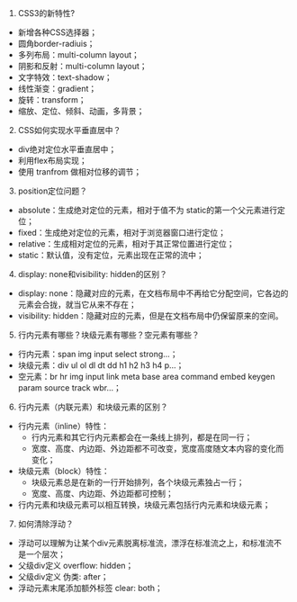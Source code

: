 1. CSS3的新特性?
- 新增各种CSS选择器；
- 圆角border-radiuis；
- 多列布局：multi-column layout；
- 阴影和反射：multi-column layout；
- 文字特效：text-shadow；
- 线性渐变：gradient；
- 旋转：transform；
- 缩放、定位、倾斜、动画，多背景；

2. CSS如何实现水平垂直居中？
- div绝对定位水平垂直居中；
- 利用flex布局实现；
- 使用 tranfrom 做相对位移的调节；

3. position定位问题？
- absolute：生成绝对定位的元素，相对于值不为 static的第一个父元素进行定位；
- fixed：生成绝对定位的元素，相对于浏览器窗口进行定位；
- relative：生成相对定位的元素，相对于其正常位置进行定位；
- static：默认值，没有定位，元素出现在正常的流中；

4. display: none和visibility: hidden的区别？
- display: none：隐藏对应的元素，在文档布局中不再给它分配空间，它各边的元素会合拢，就当它从来不存在；
- visibility: hidden：隐藏对应的元素，但是在文档布局中仍保留原来的空间。

5. 行内元素有哪些？块级元素有哪些？空元素有哪些？
- 行内元素：span img input select strong...；
- 块级元素：div ul ol dl dt dd h1 h2 h3 h4 p...；
- 空元素：br hr img input link meta  base area command embed keygen param source track wbr...；

6. 行内元素（内联元素）和块级元素的区别？
- 行内元素（inline）特性：
  - 行内元素和其它行内元素都会在一条线上排列，都是在同一行；
  - 宽度、高度、内边距、外边距都不可改变，宽度高度随文本内容的变化而变化；
- 块级元素（block）特性：
  - 块级元素总是在新的一行开始排列，各个块级元素独占一行；
  - 宽度、高度、内边距、外边距都可控制；
- 行内元素和块级元素可以相互转换，块级元素包括行内元素和块级元素；

7. 如何清除浮动？
- 浮动可以理解为让某个div元素脱离标准流，漂浮在标准流之上，和标准流不是一个层次；
- 父级div定义 overflow: hidden；
- 父级div定义 伪类: after；
- 浮动元素末尾添加额外标签 clear: both；
